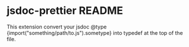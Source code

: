 # jsdoc-prettier README

This extension convert your jsdoc @type {import("something/path/to.js").sometype} into typedef at the top of the file.
